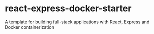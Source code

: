 # react-express-docker-starter
A template for building full-stack applications with React, Express and Docker containerization
